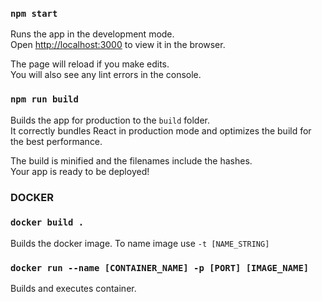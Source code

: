 ### `npm start`

Runs the app in the development mode.\
Open [http://localhost:3000](http://localhost:3000) to view it in the browser.

The page will reload if you make edits.\
You will also see any lint errors in the console.

### `npm run build`

Builds the app for production to the `build` folder.\
It correctly bundles React in production mode and optimizes the build for the best performance.

The build is minified and the filenames include the hashes.\
Your app is ready to be deployed!

### DOCKER
### `docker build .`
Builds the docker image. To name image use `-t [NAME_STRING]` 

### `docker run --name [CONTAINER_NAME] -p [PORT] [IMAGE_NAME]`
Builds and executes container.
